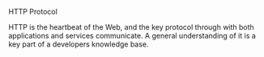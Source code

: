 HTTP Protocol

HTTP is the heartbeat of the Web, and the key protocol through with both applications and services communicate. A general understanding of it is a key part of a developers knowledge base.